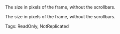 The size in pixels of the frame, without the scrollbars.
	
The size in pixels of the frame, without the scrollbars.

Tags: ReadOnly, NotReplicated